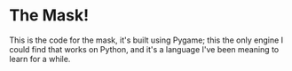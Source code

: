 The Mask!
=========

This is the code for the mask, it's built using Pygame; this the only engine I could find that works on Python, and it's a language I've been meaning to learn for a while.